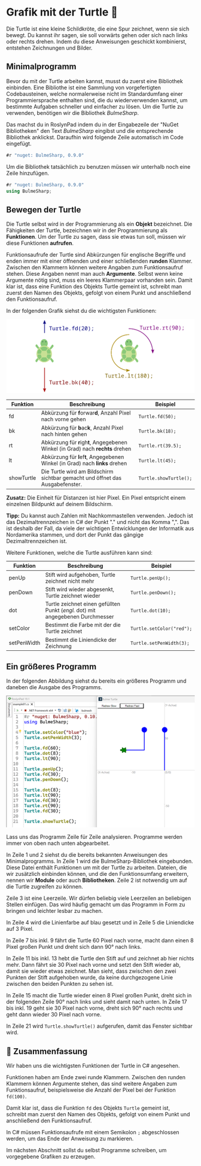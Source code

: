 # Grafik mit der Turtle 🐢

Die Turtle ist eine kleine Schildkröte, die eine Spur zeichnet, wenn sie
sich bewegt. Du kannst ihr sagen, sie soll vorwärts gehen oder sich nach
links oder rechts drehen. Indem du diese Anweisungen geschickt
kombinierst, entstehen Zeichnungen und Bilder.

## Minimalprogramm

Bevor du mit der Turtle arbeiten kannst, musst du zuerst eine Bibliothek einbinden.
Eine Bibliothe ist eine Sammlung von vorgefertigten Codebausteinen,
welche normalerweise nicht im Standardumfang einer Programmiersprache enthalten sind,
die du wiederverwenden kannst, um bestimmte Aufgaben schneller und einfacher zu lösen.
Um die Turtle zu verwenden, benötigen wir die Bibliothek *BulmeSharp*.

Das machst du in RoslynPad indem du in der Eingabezeile der "NuGet Bibliotheken"
den Text *BulmeSharp* eingibst und die entsprechende Bibliothek anklickst.
Daraufhin wird folgende Zeile automatisch im Code eingefügt.

```cs
#r "nuget: BulmeSharp, 0.9.0"
```

Um die Bibliothek tatsächlich zu benutzen müssen wir unterhalb noch eine Zeile hinzufügen.

```cs
#r "nuget: BulmeSharp, 0.9.0"
using BulmeSharp;
```


## Bewegen der Turtle

Die Turtle selbst wird in der Programmierung als ein **Objekt** bezeichnet.
Die Fähigkeiten der Turtle, bezeichnen wir in der Programmierung als **Funktionen**.
Um der Turtle zu sagen, dass sie etwas tun soll, müssen wir diese Funktionen **aufrufen**.
 
Funktionsaufrufe der Turtle sind Abkürzungen für englische Begriffe und enden immer mit 
einer öffnenden und einer schließenden **runden** Klammer.
Zwischen den Klammern können weitere Angaben zum Funktionsaufruf stehen.
Diese Angaben nennt man auch **Argumente**.
Selbst wenn keine Argumente nötig sind, muss ein leeres Klammerpaar vorhanden sein.
Damit klar ist, dass eine Funktion des Objekts Turtle gemeint ist,
schreibt man zuerst den Namen des Objekts, gefolgt von einem Punkt
und anschließend den Funktionsaufruf.

In der folgenden Grafik siehst du die wichtigsten Funktionen:

![Bewegen und drehen der Turtle](./images/turtle.png)

| Funktion  | Beschreibung | Beispiel |
| ------------- | ------------- | ------------- |
| fd  | Abkürzung für **f**orwar**d**, Anzahl Pixel nach vorne gehen  | `Turtle.fd(50);`  |
| bk  | Abkürzung für **b**ac**k**, Anzahl Pixel nach hinten gehen  | `Turtle.bk(18);`  |
| rt  | Abkürzung für **r**igh**t**, Angegebenen Winkel (in Grad) nach **rechts** drehen  | `Turtle.rt(39.5);`  |
| lt  | Abkürzung für **l**ef**t**, Angegebenen Winkel (in Grad) nach **links** drehen  | `Turtle.lt(45);`  |
| showTurtle  | Die Turtle wird am Bildschirm sichtbar gemacht und öffnet das Ausgabefenster.  | `Turtle.showTurtle();`  |

**Zusatz:** Die Einheit für Distanzen ist hier Pixel.
Ein Pixel entspricht einem einzelnen Bildpunkt auf deinem Bildschirm.

**Tipp:** Du kannst auch Zahlen mit Nachkommastellen verwenden.
Jedoch ist das Dezimaltrennzeichen in C# der Punkt "." und nicht das Komma ",".
Das ist deshalb der Fall, da viele der wichtigen Entwicklungen der Informatik 
aus Nordamerika stammen, und dort der Punkt das gängige Dezimaltrennzeichen ist.

Weitere Funktionen, welche die Turtle ausführen kann sind:

| Funktion  | Beschreibung | Beispiel |
| ------------- | ------------- | ------------- |
| penUp  | Stift wird aufgehoben, Turtle zeichnet nicht mehr  | `Turtle.penUp();`  |
| penDown  | Stift wird wieder abgesenkt, Turtle zeichnet wieder  | `Turtle.penDown();`  |
| dot  | Turtle zeichnet einen gefüllten Punkt (*engl.* dot) mit angegebenen Durchmesser  | `Turtle.dot(10);`  |
| setColor  | Bestimmt die Farbe mit der die Turtle zeichnet  | `Turtle.setColor("red");`  |
| setPenWidth  | Bestimmt die Liniendicke der Zeichnung  | `Turtle.setPenWidth(3);`  |


## Ein größeres Programm

In der folgenden Abbildung siehst du bereits ein größeres Programm
und daneben die Ausgabe des Programms.

![Code und Ausgabe](./images/erstesExample.png)

Lass uns das Programm Zeile für Zeile analysieren.
Programme werden immer von oben nach unten abgearbeitet.

In Zeile 1 und 2 siehst du die bereits bekannten Anweisungen des Minimalprogramms.
In Zeile 1 wird die BulmeSharp-Bibliothek eingebunden.
Diese Datei enthält Funktionen um mit der Turtle zu arbeiten.
Dateien, die wir zusätzlich einbinden können, und die den Funktionsumfang erweitern,
nennen wir **Module** oder auch **Bibliotheken**.
Zeile 2 ist notwendig um auf die Turtle zugreifen zu können.

Zeile 3 ist eine Leerzeile. Wir dürfen beliebig viele Leerzeilen
an beliebigen Stellen einfügen. Das wird häufig gemacht um das
Programm in Form zu bringen und leichter lesbar zu machen.

In Zeile 4 wird die Linienfarbe auf blau gesetzt
und in Zeile 5 die Liniendicke auf 3 Pixel.

In Zeile 7 bis inkl. 9 fährt die Turtle 60 Pixel nach vorne,
macht dann einen 8 Pixel großen Punkt und dreht sich dann 90° nach links.

In Zeile 11 bis inkl. 13 hebt die Turtle den Stift auf und zeichnet ab hier nichts mehr.
Dann fährt sie 30 Pixel nach vorne und setzt den Stift wieder ab, damit sie wieder
etwas zeichnet.
Man sieht, dass zwischen den zwei Punkten der Stift aufgehoben wurde,
da keine durchgezogene Linie zwischen den beiden Punkten zu sehen ist.

In Zeile 15 macht die Turtle wieder einen 8 Pixel großen Punkt,
dreht sich in der folgenden Zeile 90° nach links und sieht damit nach unten.
In Zeile 17 bis inkl. 19 geht sie 30 Pixel nach vorne, dreht sich 90° nach rechts
und geht dann wieder 30 Pixel nach vorne.

In Zeile 21 wird `Turtle.showTurtle()` aufgerufen, damit das Fenster sichtbar wird.


## 🧭 Zusammenfassung
Wir haben uns die wichtigsten Funktionen der Turtle in C# angesehen. 

Funktionen haben am Ende zwei runde Klammern. Zwischen den runden Klammern können Argumente stehen, das sind weitere Angaben zum Funktionsaufruf, beispielsweise die Anzahl der Pixel bei der Funktion `fd(100)`.

Damit klar ist, dass die Funktion `fd` des Objekts `Turtle` gemeint ist,  
schreibt man zuerst den Namen des Objekts, gefolgt von einem Punkt und anschließend den Funktionsaufruf.

In C# müssen Funktionsaufrufe mit einem Semikolon `;` abgeschlossen werden, um das Ende der Anweisung zu markieren.

Im nächsten Abschnitt sollst du selbst Programme schreiben, um vorgegebene Grafiken zu erzeugen.




























